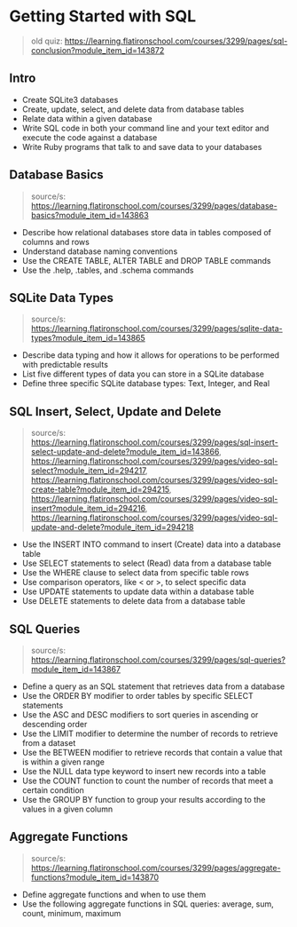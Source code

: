 # Getting Started with SQL
> old quiz: https://learning.flatironschool.com/courses/3299/pages/sql-conclusion?module_item_id=143872

## Intro

* Create SQLite3 databases
* Create, update, select, and delete data from database tables
* Relate data within a given database
* Write SQL code in both your command line and your text editor and execute the code against a database
* Write Ruby programs that talk to and save data to your databases

## Database Basics
> source/s: https://learning.flatironschool.com/courses/3299/pages/database-basics?module_item_id=143863

* Describe how relational databases store data in tables composed of columns and rows
* Understand database naming conventions
* Use the CREATE TABLE, ALTER TABLE and DROP TABLE commands
* Use the .help, .tables, and .schema commands

## SQLite Data Types
> source/s: https://learning.flatironschool.com/courses/3299/pages/sqlite-data-types?module_item_id=143865

* Describe data typing and how it allows for operations to be performed with predictable results
* List five different types of data you can store in a SQLite database
* Define three specific SQLite database types: Text, Integer, and Real

## SQL Insert, Select, Update and Delete
> source/s: https://learning.flatironschool.com/courses/3299/pages/sql-insert-select-update-and-delete?module_item_id=143866, https://learning.flatironschool.com/courses/3299/pages/video-sql-select?module_item_id=294217, https://learning.flatironschool.com/courses/3299/pages/video-sql-create-table?module_item_id=294215, https://learning.flatironschool.com/courses/3299/pages/video-sql-insert?module_item_id=294216, https://learning.flatironschool.com/courses/3299/pages/video-sql-update-and-delete?module_item_id=294218

* Use the INSERT INTO command to insert (Create) data into a database table
* Use SELECT statements to select (Read) data from a database table
* Use the WHERE clause to select data from specific table rows
* Use comparison operators, like < or >, to select specific data
* Use UPDATE statements to update data within a database table
* Use DELETE statements to delete data from a database table

## SQL Queries
> source/s: https://learning.flatironschool.com/courses/3299/pages/sql-queries?module_item_id=143867

* Define a query as an SQL statement that retrieves data from a database
* Use the ORDER BY modifier to order tables by specific SELECT statements
* Use the ASC and DESC modifiers to sort queries in ascending or descending order
* Use the LIMIT modifier to determine the number of records to retrieve from a dataset
* Use the BETWEEN modifier to retrieve records that contain a value that is within a given range
* Use the NULL data type keyword to insert new records into a table
* Use the COUNT function to count the number of records that meet a certain condition
* Use the GROUP BY function to group your results according to the values in a given column

## Aggregate Functions
> source/s: https://learning.flatironschool.com/courses/3299/pages/aggregate-functions?module_item_id=143870

* Define aggregate functions and when to use them
* Use the following aggregate functions in SQL queries: average, sum, count, minimum, maximum
